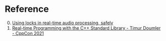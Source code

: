 # Reference

0. [Using locks in real-time audio processing, safely](https://timur.audio/using-locks-in-real-time-audio-processing-safely)
0. [Real-time Programming with the C++ Standard Library - Timur Doumler - CppCon 2021](https://www.youtube.com/watch?v=Tof5pRedskI)

